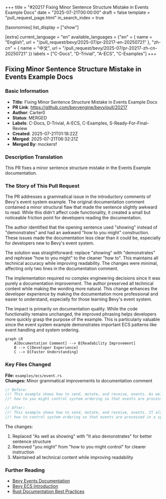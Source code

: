 +++
title = "#20217 Fixing Minor Sentence Structure Mistake in Events Example Docs"
date = "2025-07-21T00:00:00"
draft = false
template = "pull_request_page.html"
in_search_index = true

[taxonomies]
list_display = ["show"]

[extra]
current_language = "en"
available_languages = {"en" = { name = "English", url = "/pull_request/bevy/2025-07/pr-20217-en-20250721" }, "zh-cn" = { name = "中文", url = "/pull_request/bevy/2025-07/pr-20217-zh-cn-20250721" }}
labels = ["C-Docs", "D-Trivial", "A-ECS", "C-Examples"]
+++

## Fixing Minor Sentence Structure Mistake in Events Example Docs

### Basic Information
- **Title**: Fixing Minor Sentence Structure Mistake in Events Example Docs
- **PR Link**: https://github.com/bevyengine/bevy/pull/20217
- **Author**: Carter0
- **Status**: MERGED
- **Labels**: C-Docs, D-Trivial, A-ECS, C-Examples, S-Ready-For-Final-Review
- **Created**: 2025-07-21T01:18:22Z
- **Merged**: 2025-07-21T06:32:21Z
- **Merged By**: mockersf

### Description Translation
This PR fixes a minor sentence structure mistake in the Events Example documentation.

### The Story of This Pull Request

The PR addresses a grammatical issue in the introductory comments of Bevy's event system example. The original documentation comment contained a minor structural flaw that made the sentence slightly awkward to read. While this didn't affect code functionality, it created a small but noticeable friction point for developers reading the documentation.

The author identified that the opening sentence used "showing" instead of "demonstrates" and had an awkward "how to you might" construction. These issues made the documentation less clear than it could be, especially for developers new to Bevy's event system.

The solution was straightforward: replace "showing" with "demonstrates" and rephrase "how to you might" to the cleaner "how to". This maintains all technical accuracy while improving readability. The changes were minimal, affecting only two lines in the documentation comment.

The implementation required no complex engineering decisions since it was purely a documentation improvement. The author preserved all technical content while making the wording more natural. This change enhances the developer experience by making the documentation more professional and easier to understand, especially for those learning Bevy's event system.

The impact is primarily on documentation quality. While the code functionality remains unchanged, the improved phrasing helps developers more quickly grasp the purpose of the example. This is particularly valuable since the event system example demonstrates important ECS patterns like event handling and system ordering.

```mermaid
graph LR
    A[Documentation Comment] --> B[Readability Improvement]
    B --> C[Developer Experience]
    C --> D[Faster Understanding]
```

### Key Files Changed

**File:** `examples/ecs/event.rs`  
**Changes:** Minor grammatical improvements to documentation comment  

```rust
// Before:
//! This example shows how to send, mutate, and receive, events. As well as showing
//! how to you might control system ordering so that events are processed in a specific order.

// After:
//! This example shows how to send, mutate, and receive, events. It also demonstrates
//! how to control system ordering so that events are processed in a specific order.
```

The changes:
1. Replaced "As well as showing" with "It also demonstrates" for better sentence structure
2. Removed "you might" from "how to you might control" for clearer instruction
3. Maintained all technical content while improving readability

### Further Reading
- [Bevy Events Documentation](https://bevyengine.org/learn/book/getting-started/events/)
- [Bevy ECS Introduction](https://bevyengine.org/learn/book/getting-started/ecs/)
- [Rust Documentation Best Practices](https://doc.rust-lang.org/rustdoc/how-to-write-documentation.html)